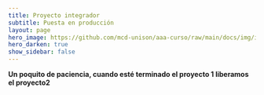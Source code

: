 ```yaml
---
title: Proyecto integrador
subtitle: Puesta en producción
layout: page
hero_image: https://github.com/mcd-unison/aaa-curso/raw/main/docs/img/intro-banner.jpeg
hero_darken: true
show_sidebar: false
---
```


**Un poquito de paciencia, cuando esté terminado el proyecto 1 liberamos el proyecto2**



<!-- Ahora vamos a asumir que ya se tiene un modelo, y que este se encuentra en un repositorio de *DagsHub* y registrado como modelo en producción. El propósito de este miniproyecto final es poner en producción el modelo. Dadas las restricciones de tiempo no se va a ver en este curso el monitoreo de modelos y datos.

Para este miniproyecto vamos a probar dos maneras de poner un modelo en producción: Por medio de un script que pueda ser llamado desde un *Data pipeline*, y poniendo el modelo en servicio bajo el esquema de *Model as a Service (MaaS).

1. Desarrollar una libreta de *jupyter* con las instrucciones necesarias para que se pueda leer el modelo en producción desde el servidor de modelos de *DagsHub* y ejecutarlo, con un ejemplo de aplicación (pueden ser datos históricos o inventados para un análisis de tipo *What if*)

2. Realizar una libreta de *jupyter* con la documentación necesaria de los pasos que tiene que hacer alguien para recuperar un modelo del servidor de modelos de *DagsHub* y lo ponga *localmente* en servicio de forma MaaS. Completar la libreta con un ejemplo usando `requests` para mandar llamar al modelo y resolver el mismo problema que en el inciso 1 (pero con un modelo que se encuentra en ejecución en forma permanente como MaaS)

 -->

